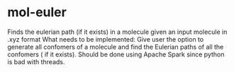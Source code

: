 # mol-euler
Finds the eulerian path (if it exists) in a molecule given an input molecule in .xyz format
What needs to be implemented:
Give user the option to generate all confomers of a molecule and find the Eulerian paths of all the confomers ( if it exists).  Should be done using Apache Spark since python is bad with threads.
